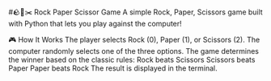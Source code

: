 #🪨📄✂️ Rock Paper Scissor Game
A simple Rock, Paper, Scissors game built with Python that lets you play against the computer!

🎮 How It Works
The player selects Rock (0), Paper (1), or Scissors (2).
The computer randomly selects one of the three options.
The game determines the winner based on the classic rules:
Rock beats Scissors
Scissors beats Paper
Paper beats Rock
The result is displayed in the terminal.
